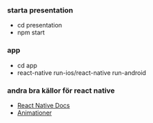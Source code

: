 ### starta presentation

- cd presentation
- npm start

### app

- cd app
- react-native run-ios/react-native run-android

### andra bra källor för react native

- [React Native Docs](https://reactnative.dev/docs/getting-started)
- [Animationer](https://www.youtube.com/user/wcandill)
